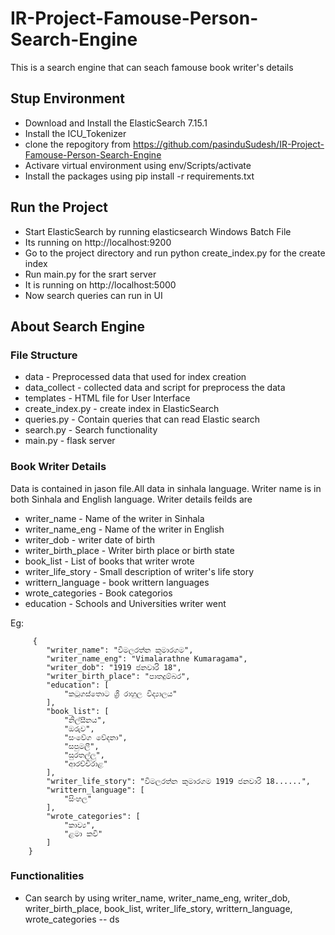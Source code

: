 # IR-Project-Famouse-Person-Search-Engine
This is a search engine that can seach famouse book writer's details

## Stup Environment
- Download and Install the ElasticSearch 7.15.1
- Install the ICU_Tokenizer 
- clone the repogitory from https://github.com/pasinduSudesh/IR-Project-Famouse-Person-Search-Engine
- Activare virtual environment using  env/Scripts/activate
- Install the packages using pip install -r requirements.txt

## Run the Project
- Start ElasticSearch by running elasticsearch Windows Batch File
- Its running on http://localhost:9200
- Go to the project directory and run python create_index.py for the create index
- Run main.py for the srart server
- It is running on http://localhost:5000
- Now search queries can run in UI

## About Search Engine
### File Structure
- data - Preprocessed data that used for index creation
- data_collect - collected data and script for preprocess the data
- templates - HTML file for User Interface
- create_index.py - create index in ElasticSearch
- queries.py - Contain queries that can read Elastic search
- search.py - Search functionality
- main.py - flask server

### Book Writer Details
Data is contained in jason file.All data in sinhala language. Writer name is in both Sinhala and English language. Writer details feilds are
 - writer_name - Name of the writer in Sinhala
 - writer_name_eng - Name of the writer in English
 - writer_dob - writer date of birth
 - writer_birth_place - Writer birth place or birth state
 - book_list - List of books that writer wrote
 - writer_life_story - Small description of writer's life story
 - writtern_language - book writtern languages
 - wrote_categories - Book categorios
 - education - Schools and Universities writer went
 
 Eg:
         
         {
            "writer_name": "විමලරත්න කුමාරගම",
            "writer_name_eng": "Vimalarathne Kumaragama",
            "writer_dob": "1919 ජනවාරි 18",
            "writer_birth_place": "පාතදුම්බර",
            "education": [
                "කටුගස්තොට ශ්‍රී රාහුල විද්‍යාලය"
            ],
            "book_list": [
                "නිල්සීනය",
                "ඔරුව",
                "සංවේග වේදනා",
                "සපුමලී",
                "සුරතල්ලු",
                "ආරච්චිරාළ"
            ],
            "writer_life_story": "විමලරත්න කුමාරගම 1919 ජනවාරි 18......",
            "writtern_language": [
                "සිංහල"
            ],
            "wrote_categories": [
                "කාව්‍ය",
                "ළමා කවි"
            ]
        }
 
 ### Functionalities
 - Can search by using writer_name, writer_name_eng, writer_dob, writer_birth_place, book_list, writer_life_story, writtern_language, wrote_categories
 -- ds



